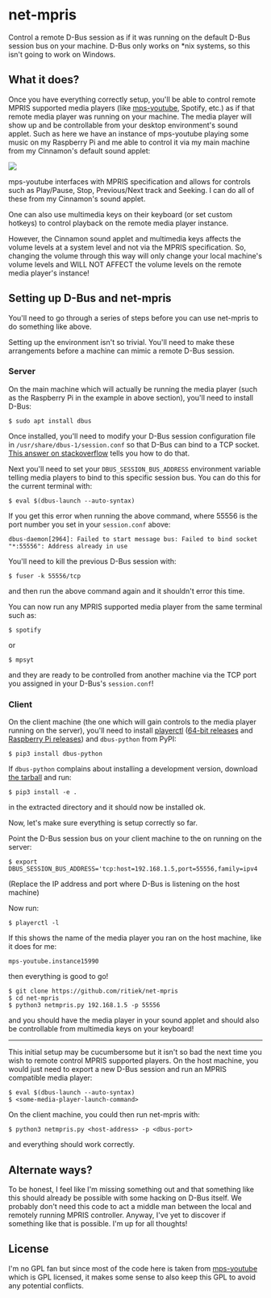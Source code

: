 # net-mpris

Control a remote D-Bus session as if it was running on the default D-Bus session bus on your machine.
D-Bus only works on \*nix systems, so this isn't going to work on Windows.


## What it does?

Once you have everything correctly setup, you'll be able to control remote MPRIS supported media
players (like [mps-youtube](https://github.com/mps-youtube/mps-youtube), Spotify, etc.) as if that
remote media player was running on your machine. The media player will show up and be controllable
from your desktop environment's sound applet. Such as here we have an instance of mps-youtube playing
some music on my Raspberry Pi and me able to control it via my main machine from my Cinnamon's
default sound applet:
 
<img src="https://i.imgur.com/C1lfhcx.png">

mps-youtube interfaces with MPRIS specification and allows for controls such as Play/Pause, Stop,
Previous/Next track and Seeking. I can do all of these from my Cinnamon's sound applet.

One can also use multimedia keys on their keyboard (or set custom hotkeys) to control playback on the
remote media player instance.

However, the Cinnamon sound applet and multimedia keys affects the volume levels at a system level
and not via the MPRIS specification. So, changing the volume through this way will only change your
local machine's volume levels and WILL NOT AFFECT the volume levels on the remote media player's
instance!

## Setting up D-Bus and net-mpris

You'll need to go through a series of steps before you can use net-mpris to do something like above.

Setting up the environment isn't so trivial. You'll need to make these arrangements before a machine
can mimic a remote D-Bus session.

### Server

On the main machine which will actually be running the media player (such as the Raspberry Pi in the
example in above section), you'll need to install D-Bus:
```
$ sudo apt install dbus
```

Once installed, you'll need to modify your D-Bus session configuration file in `/usr/share/dbus-1/session.conf`
so that D-Bus can bind to a TCP socket. [This answer on stackoverflow](https://stackoverflow.com/a/13275973/6554943)
tells you how to do that.

Next you'll need to set your `DBUS_SESSION_BUS_ADDRESS` environment variable telling media players to
bind to this specific session bus. You can do this for the current terminal with:
```
$ eval $(dbus-launch --auto-syntax)
```

If you get this error when running the above command, where 55556 is the port number you set in your
`session.conf` above:
```
dbus-daemon[2964]: Failed to start message bus: Failed to bind socket "*:55556": Address already in use
```

You'll need to kill the previous D-Bus session with:
```
$ fuser -k 55556/tcp
```

and then run the above command again and it shouldn't error this time.

You can now run any MPRIS supported media player from the same terminal such as:
```
$ spotify
```
or
```
$ mpsyt
```
and they are ready to be controlled from another machine via the TCP port you assigned in your D-Bus's
`session.conf`!


### Client

On the client machine (the one which will gain controls to the media player running on the server),
you'll need to install [playerctl](https://github.com/acrisci/playerctl)
([64-bit releases](https://github.com/acrisci/playerctl/releases) and
[Raspberry Pi releases](http://raspbian.raspberrypi.org/raspbian/pool/main/p/playerctl/))
and `dbus-python` from PyPI:
```
$ pip3 install dbus-python
```

If `dbus-python` complains about installing a development version, download
[the tarball](https://files.pythonhosted.org/packages/3f/e7/4edb582d1ffd5ac3c84188deea32e960b5c8c0fe1da56ce70224f85ce542/dbus-python-1.2.8.tar.gz)
and run:
```
$ pip3 install -e .
```

in the extracted directory and it should now be installed ok.

Now, let's make sure everything is setup correctly so far.

Point the D-Bus session bus on your client machine to the on running on the server:
```
$ export DBUS_SESSION_BUS_ADDRESS='tcp:host=192.168.1.5,port=55556,family=ipv4
```
(Replace the IP address and port where D-Bus is listening on the host machine)

Now run:
```
$ playerctl -l
```

If this shows the name of the media player you ran on the host machine, like it does for me:
```
mps-youtube.instance15990
```
then everything is good to go!

```
$ git clone https://github.com/ritiek/net-mpris
$ cd net-mpris
$ python3 netmpris.py 192.168.1.5 -p 55556
```
and you should have the media player in your sound applet and should also be controllable from multimedia
keys on your keyboard!

----------

This initial setup may be cucumbersome but it isn't so bad the next time you wish to remote control
MPRIS supported players. On the host machine, you would just need to export a new D-Bus session and run
an MPRIS compatible media player:
```
$ eval $(dbus-launch --auto-syntax)
$ <some-media-player-launch-command>
```

On the client machine, you could then run net-mpris with:
```
$ python3 netmpris.py <host-address> -p <dbus-port>
```

and everything should work correctly.

## Alternate ways?

To be honest, I feel like I'm missing something out and that something like this should already be
possible with some hacking on D-Bus itself. We probably don't need this code to act a middle man between
the local and remotely running MPRIS controller. Anyway, I've yet to discover if something like that is
possible. I'm up for all thoughts!


## License

I'm no GPL fan but since most of the code here is taken from [mps-youtube](https://github.com/mps-youtube/mps-youtube)
which is GPL licensed, it makes some sense to also keep this GPL to avoid any potential conflicts.
